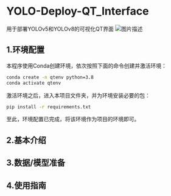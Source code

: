 # YOLO-Deploy-QT_Interface
用于部署YOLOv5和YOLOv8的可视化QT界面
![图片描述](assets/Demo.gif)

## 1.环境配置
本程序使用Conda创建环境，依次按照下面的命令创建并激活环境：
```bash
conda create -n qtenv python=3.8
conda activate qtenv
```
激活环境之后，进入本项目文件夹，并为环境安装必要的包：
```bash
pip install -r requirements.txt
```
至此，环境配置已完成，将该环境作为项目的环境即可。
## 2.基本介绍

## 3.数据/模型准备


## 4.使用指南

